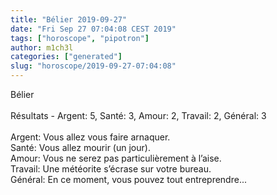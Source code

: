 ```yaml
---
title: "Bélier 2019-09-27"
date: "Fri Sep 27 07:04:08 CEST 2019"
tags: ["horoscope", "pipotron"]
author: m1ch3l
categories: ["generated"]
slug: "horoscope/2019-09-27-07:04:08"
---
```


Bélier<br>
<br>
Résultats - Argent: 5, Santé: 3, Amour: 2, Travail: 2, Général: 3<br>
<br>
Argent:  Vous allez vous faire arnaquer. <br>
Santé:   Vous allez mourir (un jour). <br>
Amour:   Vous ne serez pas particulièrement à l’aise. <br>
Travail: Une météorite s’écrase sur votre bureau. <br>
Général: En ce moment, vous pouvez tout entreprendre...<br>
